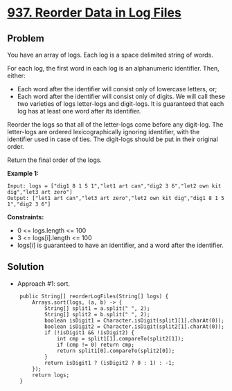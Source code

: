 # <a href='https://leetcode.com/problems/reorder-data-in-log-files/'>937. Reorder Data in Log Files</a>

## Problem
You have an array of logs.  Each log is a space delimited string of words.

For each log, the first word in each log is an alphanumeric identifier.  Then, either:

- Each word after the identifier will consist only of lowercase letters, or;
- Each word after the identifier will consist only of digits.
We will call these two varieties of logs letter-logs and digit-logs.  It is guaranteed that each log has at least one word 
after its identifier.

Reorder the logs so that all of the letter-logs come before any digit-log.  The letter-logs are ordered lexicographically
ignoring identifier, with the identifier used in case of ties.  The digit-logs should be put in their original order.

Return the final order of the logs.

<strong>Example 1:</strong>
```
Input: logs = ["dig1 8 1 5 1","let1 art can","dig2 3 6","let2 own kit dig","let3 art zero"]
Output: ["let1 art can","let3 art zero","let2 own kit dig","dig1 8 1 5 1","dig2 3 6"]
``` 

<strong>Constraints:</strong>
- 0 <= logs.length <= 100
- 3 <= logs[i].length <= 100
- logs[i] is guaranteed to have an identifier, and a word after the identifier.

## Solution
- Approach #1: sort.
```
    public String[] reorderLogFiles(String[] logs) {
        Arrays.sort(logs, (a, b) -> {
            String[] split1 = a.split(" ", 2);
            String[] split2 = b.split(" ", 2);
            boolean isDigit1 = Character.isDigit(split1[1].charAt(0));
            boolean isDigit2 = Character.isDigit(split2[1].charAt(0));
            if (!isDigit1 && !isDigit2) {
                int cmp = split1[1].compareTo(split2[1]);
                if (cmp != 0) return cmp;
                return split1[0].compareTo(split2[0]);
            }
            return isDigit1 ? (isDigit2 ? 0 : 1) : -1; 
        });
        return logs;
    }
```
